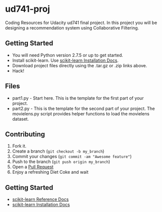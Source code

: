 ud741-proj
==========

Coding Resources for Udacity ud741 final project. In this project you will be designing a recommendation system using Collaborative Filtering.

Getting Started
------------

* You will need Python version 2.7.5 or up to get started. 
* Install scikit-learn. Use [scikit-learn Installation Docs][3].
* Download project files directly using the .tar.gz or .zip links above. 
* Hack!


Files
-----
* part1.py - Start here. This is the template for the first part of your project.
* part2.py - This is the template for the second part of your project. The movielens.py script provides helper functions to load the movielens dataset.

Contributing
------------

1. Fork it.
2. Create a branch (`git checkout -b my_branch`)
3. Commit your changes (`git commit -am "Awesome feature"`)
4. Push to the branch (`git push origin my_branch`)
5. Open a [Pull Request][1]
6. Enjoy a refreshing Diet Coke and wait 


Getting Started
---------------

* [scikit-learn Reference Docs][2]
* [scikit-learn Installation Docs][3]

[1]: https://help.github.com/articles/using-pull-requests
[2]: http://scikit-learn.org/stable/modules/classes.html
[3]: http://scikit-learn.org/stable/install.html
